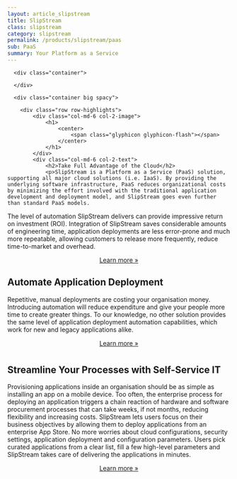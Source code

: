 ```yaml
---
layout: article_slipstream
title: SlipStream
class: slipstream
category: slipstream
permalink: /products/slipstream/paas
sub: PaaS
summary: Your Platform as a Service
---
```


 <div class="jumbotron">

      <div class="container">
        
      </div>

      <div class="container big spacy">
       
        <div class="row row-highlights">
            <div class="col-md-6 col-2-image">
                <h1>
                    <center>
                        <span class="glyphicon glyphicon-flash"></span>
                    </center>
                </h1>
            </div>
            <div class="col-md-6 col-2-text">
                <h2>Take Full Advantage of the Cloud</h2>
                <p>SlipStream is a Platform as a Service (PaaS) solution, supporting all major cloud solutions (i.e. IaaS). By providing the underlying software infrastructure, PaaS reduces organizational costs by minimizing the effort involved with the traditional application development and deployment model, and SlipStream goes even further than standard PaaS models. 
The level of automation SlipStream delivers can provide impressive return on investment (ROI). Integration of SlipStream saves considerable amounts of engineering time, application deployments are less error-prone and much more repeatable, allowing customers to release more frequently, reduce time-to-market and overhead.
                </p>
                <center><a class="btn btn-primary btn-lg" role="button" href="/products/slipstream/overview">Learn more &raquo;</a></center>
            </div>
        </div>
        <div class="row row-highlights">
            <div class="col-md-6 col-2-text">
                <h2>Automate Application Deployment</h2>
                <p>Repetitive, manual deployments are costing your organisation money. Introducing automation will reduce expenditure and give your people more time to create greater things. To our knowledge, no other solution provides the same level of application deployment automation capabilities, which work for new and legacy applications alike.</p>
                <center><a class="btn btn-primary btn-lg" role="button" href="/products/slipstream/overview">Learn more &raquo;</a></center>
            </div>
            <div class="col-md-6 col-2-image vertical-align">
                <h1>
                    <center>
                        <span class="glyphicon glyphicon-leaf"></span>
                    </center>
                </h1>
            </div>
        </div>
        <div class="row row-highlights">
            <div class="col-md-6 col-2-image">
                <h1>
                    <center>
                        <span class="glyphicon glyphicon-scale"></span>
                    </center>
                </h1>
            </div>
            <div class="col-md-6 col-2-text">
                <h2>Streamline Your Processes with Self-Service IT</h2>
                <p>Provisioning applications inside an organisation should be as simple as installing an app on a mobile device. Too often, the enterprise process for deploying an application triggers a chain reaction of hardware and software procurement processes that can take weeks, if not months, reducing flexibility and increasing costs. SlipStream lets users focus on their business objectives by allowing them to deploy applications from an enterprise App Store. No more worries about cloud configurations, security settings, application deployment and configuration parameters. Users pick curated applications from a clear list, fill a few high-level parameters and SlipStream takes care of delivering the applications in minutes.</p>
                <center><a class="btn btn-primary btn-lg" role="button" href="/products/slipstream/overview">Learn more &raquo;</a></center>
            </div>
        </div>
    </div>

   